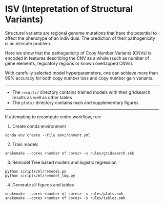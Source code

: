 # ISV (Intepretation of Structural Variants)

Structural variants are regional genome mutations that have the potential to affect
the phenotype of an individual. The prediction of their pathogenicity is
an intricate problem.

Here we show that the pathogenicity of Copy Number Variants (CNVs) is encoded
in features describing the CNV as a whole (such as number of gene elements,
regulatory regions or known overlapped CNVs).

With carefully selected model hyperparameters, one can achieve more than
99% accuracy for both copy number loss and copy number gain variants.

---
- The `results/` directory contains trained models with their gridsearch results as well as other tables
- The `plots/` directory contains main and supplementary figures

---
If attempting to recompute entire workflow, run: 

1. Create conda environment

```
conda env create --file environment.yml
```

2. Train models

```
snakemake --cores <number of cores> -s rules/gridsearch.smk
```

3. Remodel Tree based models and logistic regression

```
python scripts/ml/remodel.py
python scripts/ml/remodel_log.py
```

4. Generate all figures and tables

```
snakemake --cores <number of cores> -s rules/plots.smk
snakemake --cores <number of cores> -s rules/tables.smk
```


